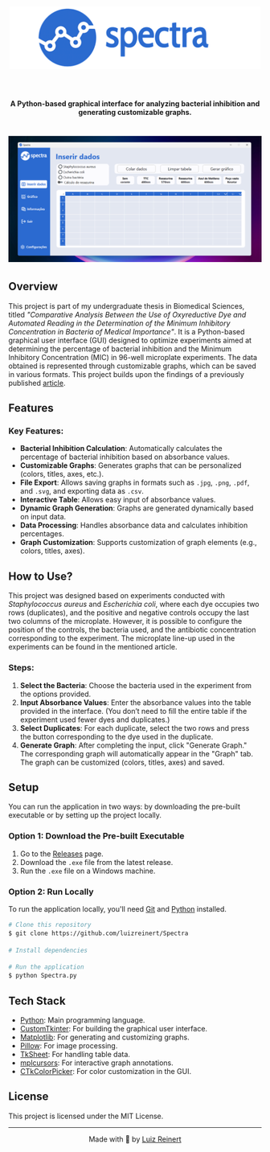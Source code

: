 
<h1 align="center">
  <br>
  <img src="readme_images\logo_spectra.png" alt="Spectra logo" width="500">
  <br>
  <br>
</h1>

<h4 align="center">A Python-based graphical interface for analyzing bacterial inhibition and generating customizable graphs.</h4>

<h1 align="center">
  <img src="readme_images\gui_screenshot.png" alt="Spectra GUI screenshot" width="1000">
</h1>

## Overview

This project is part of my undergraduate thesis in Biomedical Sciences, titled *"Comparative Analysis Between the Use of Oxyreductive Dye and Automated Reading in the Determination of the Minimum Inhibitory Concentration in Bacteria of Medical Importance"*. It is a Python-based graphical user interface (GUI) designed to optimize experiments aimed at determining the percentage of bacterial inhibition and the Minimum Inhibitory Concentration (MIC) in 96-well microplate experiments. The data obtained is represented through customizable graphs, which can be saved in various formats. This project builds upon the findings of a previously published [article](https://doi.org/10.46311/2318-0579.60.eUJ4398).
## Features

### Key Features:
- **Bacterial Inhibition Calculation**: Automatically calculates the percentage of bacterial inhibition based on absorbance values.
- **Customizable Graphs**: Generates graphs that can be personalized (colors, titles, axes, etc.).
- **File Export**: Allows saving graphs in formats such as `.jpg`, `.png`, `.pdf`, and `.svg`, and exporting data as `.csv`.
- **Interactive Table**: Allows easy input of absorbance values.
- **Dynamic Graph Generation**: Graphs are generated dynamically based on input data.
- **Data Processing**: Handles absorbance data and calculates inhibition percentages.
- **Graph Customization**: Supports customization of graph elements (e.g., colors, titles, axes).

## How to Use?

This project was designed based on experiments conducted with *Staphylococcus aureus* and *Escherichia coli*, where each dye occupies two rows (duplicates), and the positive and negative controls occupy the last two columns of the microplate. However, it is possible to configure the position of the controls, the bacteria used, and the antibiotic concentration corresponding to the experiment. The microplate line-up used in the experiments can be found in the mentioned article.

### Steps:
1. **Select the Bacteria**: Choose the bacteria used in the experiment from the options provided.
2. **Input Absorbance Values**: Enter the absorbance values into the table provided in the interface. (You don’t need to fill the entire table if the experiment used fewer dyes and duplicates.)
3. **Select Duplicates**: For each duplicate, select the two rows and press the button corresponding to the dye used in the duplicate.
4. **Generate Graph**: After completing the input, click "Generate Graph." The corresponding graph will automatically appear in the "Graph" tab. The graph can be customized (colors, titles, axes) and saved.

## Setup

You can run the application in two ways: by downloading the pre-built executable or by setting up the project locally.

### Option 1: Download the Pre-built Executable
1. Go to the [Releases](https://github.com/luizreinert/Spectra/releases) page.
2. Download the `.exe` file from the latest release.
3. Run the `.exe` file on a Windows machine.

### Option 2: Run Locally
To run the application locally, you'll need [Git](https://git-scm.com) and [Python](https://www.python.org/downloads/) installed.

```bash
# Clone this repository
$ git clone https://github.com/luizreinert/Spectra

# Install dependencies

# Run the application
$ python Spectra.py
```

## Tech Stack

- [Python](https://www.python.org/): Main programming language.
- [CustomTkinter](https://github.com/TomSchimansky/CustomTkinter): For building the graphical user interface.
- [Matplotlib](https://matplotlib.org/): For generating and customizing graphs.
- [Pillow](https://python-pillow.org/): For image processing.
- [TkSheet](https://github.com/ragardner/tksheet): For handling table data.
- [mplcursors](https://github.com/anntzer/mplcursors): For interactive graph annotations.
- [CTkColorPicker](https://github.com/Akascape/CTkColorPicker): For color customization in the GUI.

## License

This project is licensed under the MIT License.

---
<p align='center'>
  <span>Made with 💙 by <a href='https://github.com/luizreinert'>Luiz Reinert</a></span>
</p>



